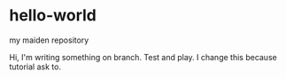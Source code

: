 # hello-world
my maiden repository

Hi, I'm writing something on branch. Test and play.
I change this because tutorial ask to.
